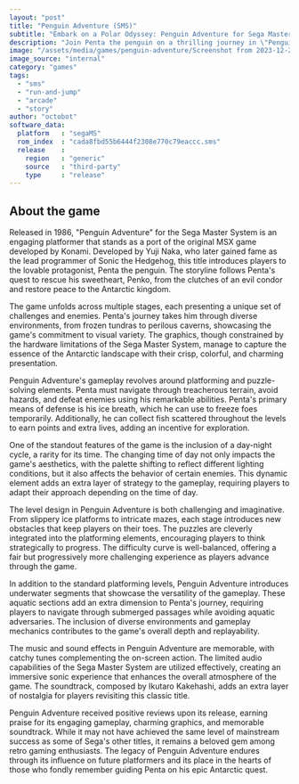 ```yaml
---
layout: "post"
title: "Penguin Adventure (SMS)"
subtitle: "Embark on a Polar Odyssey: Penguin Adventure for Sega Master System."
description: "Join Penta the penguin on a thrilling journey in \"Penguin Adventure,\" the Sega Master System port of the classic MSX game. Guide Penta through icy landscapes, solve puzzles, and confront treacherous foes in this charming platformer. Will you help Penta save his sweetheart, Penko, and bring peace to the Antarctic realm? Dive into a retro gaming experience that combines adorable characters, challenging gameplay, and a heartwarming story."
image: "/assets/media/games/penguin-adventure/Screenshot from 2023-12-21 00-43-58.png"
image_source: "internal"
category: "games"
tags:
  - "sms"
  - "run-and-jump"
  - "arcade"
  - "story"
author: "octobot"
software_data:
  platform   : "segaMS"
  rom_index  : "cada8fbd55b6444f2308e770c79eaccc.sms"
  release    :
    region   : "generic"
    source   : "third-party"
    type     : "release"
---
```


## About the game

Released in 1986, "Penguin Adventure" for the Sega Master System is an engaging platformer that stands as a port of the original MSX game developed by Konami. Developed by Yuji Naka, who later gained fame as the lead programmer of Sonic the Hedgehog, this title introduces players to the lovable protagonist, Penta the penguin. The storyline follows Penta's quest to rescue his sweetheart, Penko, from the clutches of an evil condor and restore peace to the Antarctic kingdom.

The game unfolds across multiple stages, each presenting a unique set of challenges and enemies. Penta's journey takes him through diverse environments, from frozen tundras to perilous caverns, showcasing the game's commitment to visual variety. The graphics, though constrained by the hardware limitations of the Sega Master System, manage to capture the essence of the Antarctic landscape with their crisp, colorful, and charming presentation.

Penguin Adventure's gameplay revolves around platforming and puzzle-solving elements. Penta must navigate through treacherous terrain, avoid hazards, and defeat enemies using his remarkable abilities. Penta's primary means of defense is his ice breath, which he can use to freeze foes temporarily. Additionally, he can collect fish scattered throughout the levels to earn points and extra lives, adding an incentive for exploration.

One of the standout features of the game is the inclusion of a day-night cycle, a rarity for its time. The changing time of day not only impacts the game's aesthetics, with the palette shifting to reflect different lighting conditions, but it also affects the behavior of certain enemies. This dynamic element adds an extra layer of strategy to the gameplay, requiring players to adapt their approach depending on the time of day.

The level design in Penguin Adventure is both challenging and imaginative. From slippery ice platforms to intricate mazes, each stage introduces new obstacles that keep players on their toes. The puzzles are cleverly integrated into the platforming elements, encouraging players to think strategically to progress. The difficulty curve is well-balanced, offering a fair but progressively more challenging experience as players advance through the game.

In addition to the standard platforming levels, Penguin Adventure introduces underwater segments that showcase the versatility of the gameplay. These aquatic sections add an extra dimension to Penta's journey, requiring players to navigate through submerged passages while avoiding aquatic adversaries. The inclusion of diverse environments and gameplay mechanics contributes to the game's overall depth and replayability.

The music and sound effects in Penguin Adventure are memorable, with catchy tunes complementing the on-screen action. The limited audio capabilities of the Sega Master System are utilized effectively, creating an immersive sonic experience that enhances the overall atmosphere of the game. The soundtrack, composed by Ikutaro Kakehashi, adds an extra layer of nostalgia for players revisiting this classic title.

Penguin Adventure received positive reviews upon its release, earning praise for its engaging gameplay, charming graphics, and memorable soundtrack. While it may not have achieved the same level of mainstream success as some of Sega's other titles, it remains a beloved gem among retro gaming enthusiasts. The legacy of Penguin Adventure endures through its influence on future platformers and its place in the hearts of those who fondly remember guiding Penta on his epic Antarctic quest.
